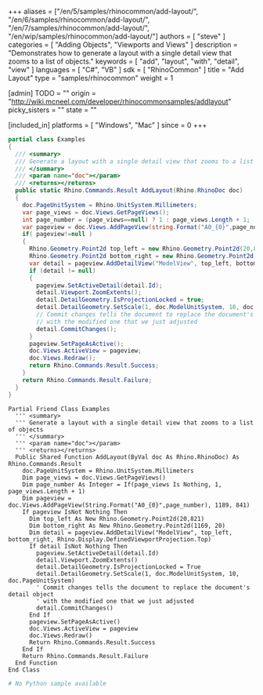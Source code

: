 +++
aliases = ["/en/5/samples/rhinocommon/add-layout/", "/en/6/samples/rhinocommon/add-layout/", "/en/7/samples/rhinocommon/add-layout/", "/en/wip/samples/rhinocommon/add-layout/"]
authors = [ "steve" ]
categories = [ "Adding Objects", "Viewports and Views" ]
description = "Demonstrates how to generate a layout with a single detail view that zooms to a list of objects."
keywords = [ "add", "layout", "with", "detail", "view" ]
languages = [ "C#", "VB" ]
sdk = [ "RhinoCommon" ]
title = "Add Layout"
type = "samples/rhinocommon"
weight = 1

[admin]
TODO = ""
origin = "http://wiki.mcneel.com/developer/rhinocommonsamples/addlayout"
picky_sisters = ""
state = ""

[included_in]
platforms = [ "Windows", "Mac" ]
since = 0
+++

<div class="codetab-content" id="cs">

```cs
partial class Examples
{
  /// <summary>
  /// Generate a layout with a single detail view that zooms to a list of objects
  /// </summary>
  /// <param name="doc"></param>
  /// <returns></returns>
  public static Rhino.Commands.Result AddLayout(Rhino.RhinoDoc doc)
  {
    doc.PageUnitSystem = Rhino.UnitSystem.Millimeters;
    var page_views = doc.Views.GetPageViews();
    int page_number = (page_views==null) ? 1 : page_views.Length + 1;
    var pageview = doc.Views.AddPageView(string.Format("A0_{0}",page_number), 1189, 841);
    if( pageview!=null )
    {
      Rhino.Geometry.Point2d top_left = new Rhino.Geometry.Point2d(20,821);
      Rhino.Geometry.Point2d bottom_right = new Rhino.Geometry.Point2d(1169, 20);
      var detail = pageview.AddDetailView("ModelView", top_left, bottom_right, Rhino.Display.DefinedViewportProjection.Top);
      if (detail != null)
      {
        pageview.SetActiveDetail(detail.Id);
        detail.Viewport.ZoomExtents();
        detail.DetailGeometry.IsProjectionLocked = true;
        detail.DetailGeometry.SetScale(1, doc.ModelUnitSystem, 10, doc.PageUnitSystem);
        // Commit changes tells the document to replace the document's detail object
        // with the modified one that we just adjusted
        detail.CommitChanges();
      }
      pageview.SetPageAsActive();
      doc.Views.ActiveView = pageview;
      doc.Views.Redraw();
      return Rhino.Commands.Result.Success;
    }
    return Rhino.Commands.Result.Failure;
  }
}
```

</div>


<div class="codetab-content" id="vb">

```vbnet
Partial Friend Class Examples
  ''' <summary>
  ''' Generate a layout with a single detail view that zooms to a list of objects
  ''' </summary>
  ''' <param name="doc"></param>
  ''' <returns></returns>
  Public Shared Function AddLayout(ByVal doc As Rhino.RhinoDoc) As Rhino.Commands.Result
	doc.PageUnitSystem = Rhino.UnitSystem.Millimeters
	Dim page_views = doc.Views.GetPageViews()
	Dim page_number As Integer = If(page_views Is Nothing, 1, page_views.Length + 1)
	Dim pageview = doc.Views.AddPageView(String.Format("A0_{0}",page_number), 1189, 841)
	If pageview IsNot Nothing Then
	  Dim top_left As New Rhino.Geometry.Point2d(20,821)
	  Dim bottom_right As New Rhino.Geometry.Point2d(1169, 20)
	  Dim detail = pageview.AddDetailView("ModelView", top_left, bottom_right, Rhino.Display.DefinedViewportProjection.Top)
	  If detail IsNot Nothing Then
		pageview.SetActiveDetail(detail.Id)
		detail.Viewport.ZoomExtents()
		detail.DetailGeometry.IsProjectionLocked = True
		detail.DetailGeometry.SetScale(1, doc.ModelUnitSystem, 10, doc.PageUnitSystem)
		' Commit changes tells the document to replace the document's detail object
		' with the modified one that we just adjusted
		detail.CommitChanges()
	  End If
	  pageview.SetPageAsActive()
	  doc.Views.ActiveView = pageview
	  doc.Views.Redraw()
	  Return Rhino.Commands.Result.Success
	End If
	Return Rhino.Commands.Result.Failure
  End Function
End Class
```

</div>


<div class="codetab-content" id="py">

```python
# No Python sample available
```

</div>
